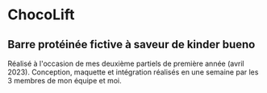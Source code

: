 # ChocoLift
## Barre protéinée fictive à saveur de kinder bueno

Réalisé à l'occasion de mes deuxième partiels de première année (avril 2023).
Conception, maquette et intégration réalisés en une semaine par les 3 membres de mon équipe et moi.

